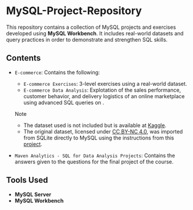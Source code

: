 # MySQL-Project-Repository

This repository contains a collection of MySQL projects and exercises developed using **MySQL Workbench**.
It includes real-world datasets and query practices in order to demonstrate and strengthen SQL skills.

## Contents

* `E-commerce`: Contains the following:
  - `E-commerce Exercises`: 3-level exercises using a real-world dataset. 
  - `E-commerce Data Analysis`: Explotation of the sales performance, customer behavior, and delivery logistics of an online marketplace using advanced SQL queries on .

  > [!NOTE]
  > - The dataset used is not included but is available at [Kaggle](https://www.kaggle.com/datasets/terencicp/e-commerce-dataset-by-olist-as-an-sqlite-database).
  > - The original dataset, licensed under [CC BY-NC 4.0](https://creativecommons.org/licenses/by-nc/4.0/), was imported from SQLite directly to MySQL using the instructions from this [project](https://github.com/EfiLygda/SQLite2MySQL).


* `Maven Analytics - SQL for Data Analysis Projects`: Contains the answers given to the questions for the final project of the course.

## Tools Used

* **MySQL Server**
* **MySQL Workbench**
